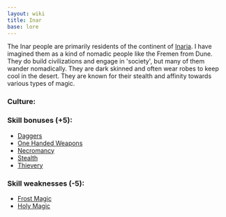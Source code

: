 ```yaml
---
layout: wiki
title: Inar
base: lore
---
```


The Inar people are primarily residents of the continent of [Inaria](/wiki/inaria.md). I have 
imagined them as a kind of nomadic people like the Fremen from Dune. They do build civilizations and
engage in 'society', but many of them wander nomadically. They are dark skinned and often wear robes
to keep cool in the desert. They are known for their stealth and affinity towards various types of
magic.

### Culture:

### Skill bonuses (+5):

- [Daggers](/wiki/daggers)
- [One Handed Weapons](/wiki/one-hand)
- [Necromancy](/wiki/necromancy)
- [Stealth](/wiki/stealth)
- [Thievery](/wiki/thievery)
 
### Skill weaknesses (-5):

- [Frost Magic](/wiki/frost-magic)
- [Holy Magic](/wiki/holy-magic)
